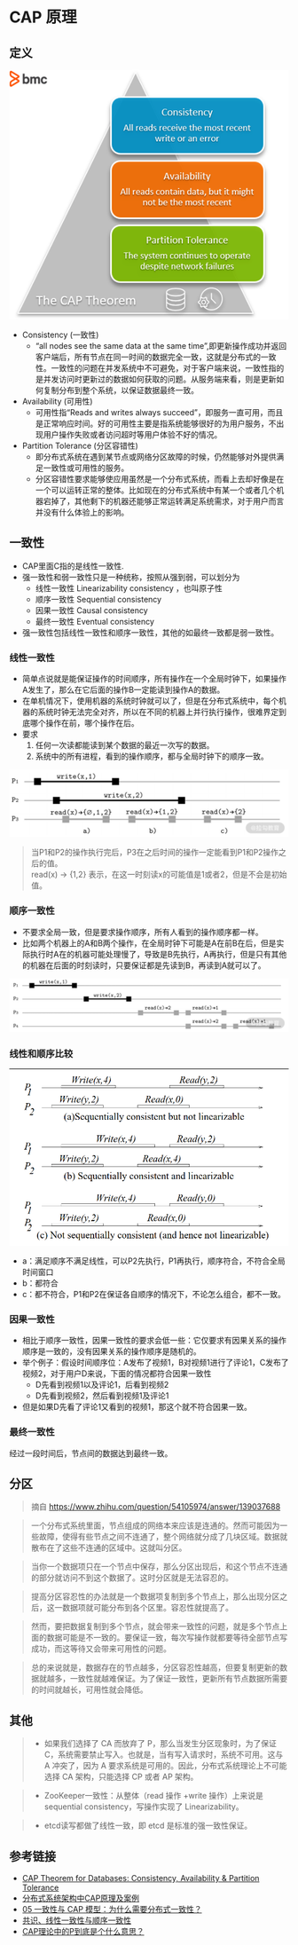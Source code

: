 # CAP 原理
<!-- toc -->
## 定义

![](/分布式/image/cap.png)
> 
+ Consistency (一致性)
    - “all nodes see the same data at the same time”,即更新操作成功并返回客户端后，所有节点在同一时间的数据完全一致，这就是分布式的一致性。一致性的问题在并发系统中不可避免，对于客户端来说，一致性指的是并发访问时更新过的数据如何获取的问题。从服务端来看，则是更新如何复制分布到整个系统，以保证数据最终一致。
+ Availability (可用性)
    - 可用性指“Reads and writes always succeed”，即服务一直可用，而且是正常响应时间。好的可用性主要是指系统能够很好的为用户服务，不出现用户操作失败或者访问超时等用户体验不好的情况。
+ Partition Tolerance (分区容错性)
    - 即分布式系统在遇到某节点或网络分区故障的时候，仍然能够对外提供满足一致性或可用性的服务。
    - 分区容错性要求能够使应用虽然是一个分布式系统，而看上去却好像是在一个可以运转正常的整体。比如现在的分布式系统中有某一个或者几个机器宕掉了，其他剩下的机器还能够正常运转满足系统需求，对于用户而言并没有什么体验上的影响。

## 一致性
+ CAP里面C指的是线性一致性.
+ 强一致性和弱一致性只是一种统称，按照从强到弱，可以划分为
    - 线性一致性 Linearizability consistency ，也叫原子性
    - 顺序一致性 Sequential consistency
    - 因果一致性 Causal consistency
    - 最终一致性 Eventual consistency
+ 强一致性包括线性一致性和顺序一致性，其他的如最终一致都是弱一致性。

### 线性一致性
+ 简单点说就是能保证操作的时间顺序，所有操作在一个全局时钟下，如果操作A发生了，那么在它后面的操作B一定能读到操作A的数据。
+ 在单机情况下，使用机器的系统时钟就可以了，但是在分布式系统中，每个机器的系统时钟无法完全对齐，所以在不同的机器上并行执行操作，很难界定到底哪个操作在前，哪个操作在后。
+ 要求
    1. 任何一次读都能读到某个数据的最近一次写的数据。
    2. 系统中的所有进程，看到的操作顺序，都与全局时钟下的顺序一致。

![](/分布式/image/linear.png)
> 当P1和P2的操作执行完后，P3在之后时间的操作一定能看到P1和P2操作之后的值。  
> read(x) -> {1,2} 表示，在这一时刻读x的可能值是1或者2，但是不会是初始值。

### 顺序一致性
+ 不要求全局一致，但是要求操作顺序，所有人看到的操作顺序都一样。
+ 比如两个机器上的A和B两个操作，在全局时钟下可能是A在前B在后，但是实际执行时A在的机器可能处理慢了，导致是B先执行，A再执行，但是只有其他的机器在后面的时刻读时，只要保证都是先读到B，再读到A就可以了。

![](/%E5%88%86%E5%B8%83%E5%BC%8F/image/seq.png)

### 线性和顺序比较

![](/分布式/image/demo.png)

+ a：满足顺序不满足线性，可以P2先执行，P1再执行，顺序符合，不符合全局时间窗口
+ b：都符合
+ c：都不符合，P1和P2在保证各自顺序的情况下，不论怎么组合，都不一致。

### 因果一致性
+ 相比于顺序一致性，因果一致性的要求会低一些：它仅要求有因果关系的操作顺序是一致的，没有因果关系的操作顺序是随机的。
+ 举个例子：假设时间顺序位：A发布了视频1，B对视频1进行了评论1，C发布了视频2，对于用户D来说，下面的情况都符合因果一致性
    - D先看到视频1以及评论1，后看到视频2
    - D先看到视频2，然后看到视频1及评论1
+ 但是如果D先看了评论1又看到的视频1，那这个就不符合因果一致。

### 最终一致性
经过一段时间后，节点间的数据达到最终一致。


## 分区
> 摘自 https://www.zhihu.com/question/54105974/answer/139037688

> 一个分布式系统里面，节点组成的网络本来应该是连通的。然而可能因为一些故障，使得有些节点之间不连通了，整个网络就分成了几块区域。数据就散布在了这些不连通的区域中。这就叫分区。

> 当你一个数据项只在一个节点中保存，那么分区出现后，和这个节点不连通的部分就访问不到这个数据了。这时分区就是无法容忍的。

> 提高分区容忍性的办法就是一个数据项复制到多个节点上，那么出现分区之后，这一数据项就可能分布到各个区里。容忍性就提高了。

> 然而，要把数据复制到多个节点，就会带来一致性的问题，就是多个节点上面的数据可能是不一致的。要保证一致，每次写操作就都要等待全部节点写成功，而这等待又会带来可用性的问题。

> 总的来说就是，数据存在的节点越多，分区容忍性越高，但要复制更新的数据就越多，一致性就越难保证。为了保证一致性，更新所有节点数据所需要的时间就越长，可用性就会降低。


## 其他
> + 如果我们选择了 CA 而放弃了 P，那么当发生分区现象时，为了保证 C，系统需要禁止写入。也就是，当有写入请求时，系统不可用。这与 A 冲突了，因为 A 要求系统是可用的。因此，分布式系统理论上不可能选择 CA 架构，只能选择 CP 或者 AP 架构。

> + ZooKeeper一致性：从整体（read 操作 +write 操作）上来说是 sequential consistency，写操作实现了 Linearizability。

> + etcd读写都做了线性一致，即 etcd 是标准的强一致性保证。


## 参考链接
- [CAP Theorem for Databases: Consistency, Availability & Partition Tolerance](https://www.bmc.com/blogs/cap-theorem/)
- [分布式系统架构中CAP原理及案例](https://cloud.tencent.com/developer/article/1554867)
- [05 一致性与 CAP 模型：为什么需要分布式一致性？](http://learn.lianglianglee.com/%E4%B8%93%E6%A0%8F/24%E8%AE%B2%E5%90%83%E9%80%8F%E5%88%86%E5%B8%83%E5%BC%8F%E6%95%B0%E6%8D%AE%E5%BA%93-%E5%AE%8C/05%20%20%E4%B8%80%E8%87%B4%E6%80%A7%E4%B8%8E%20CAP%20%E6%A8%A1%E5%9E%8B%EF%BC%9A%E4%B8%BA%E4%BB%80%E4%B9%88%E9%9C%80%E8%A6%81%E5%88%86%E5%B8%83%E5%BC%8F%E4%B8%80%E8%87%B4%E6%80%A7%EF%BC%9F.md)
- [共识、线性一致性与顺序一致性](https://segmentfault.com/a/1190000022248118)
- [CAP理论中的P到底是个什么意思？](https://www.zhihu.com/question/54105974/answer/139037688)